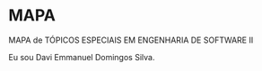 # MAPA
MAPA de TÓPICOS ESPECIAIS EM ENGENHARIA DE SOFTWARE II


 Eu sou Davi Emmanuel Domingos Silva.

